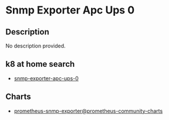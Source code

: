 # Snmp Exporter Apc Ups 0

## Description

No description provided.

## k8 at home search

- [snmp-exporter-apc-ups-0](https://nanne.dev/k8s-at-home-search/#/snmp-exporter-apc-ups-0)

## Charts

- [prometheus-snmp-exporter@prometheus-community-charts](https://prometheus-community.github.io/helm-charts/)
